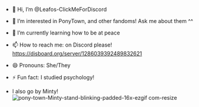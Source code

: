 - 👋 Hi, I’m @Leafos-ClickMeForDiscord
- 👀 I’m interested in PonyTown, and other fandoms! Ask me about them ^^
- 🌱 I’m currently learning how to be at peace
- 📫 How to reach me: on Discord please! https://disboard.org/server/1286039392489832621
- 😄 Pronouns: She/They
- ⚡ Fun fact: I studied psychology!

- I also go by Minty!
![pony-town-Minty-stand-blinking-padded-16x-ezgif com-resize](https://github.com/user-attachments/assets/cda6fef6-cff5-461c-8b68-7aa271c3143e)


<!---
Leafos-ClickMeForDiscord/Leafos-ClickMeForDiscord is a ✨ special ✨ repository because its `README.md` (this file) appears on your GitHub profile.
You can click the Preview link to take a look at your changes.
--->
